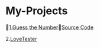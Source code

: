 # My-Projects

🔗[1.Guess the Number](https://ghanendrabhardwaj19.github.io/My-Projects/)🔗[Source Code](https://github.com/GhanendraBhardwaj19/My-Projects/commit/a04d139d4776570f266d53e351c383d6d481f7b3)

2.[LoveTester]()
